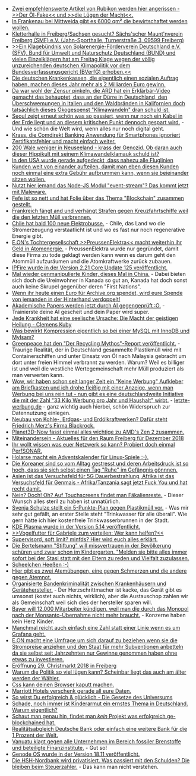 * [Zwei empfehlenswerte Artikel von Rubikon werden hier angerissen - >>Der Öl-Fake<< und >>die Lügen der Macht<<.](http://www.niewiederkrieg.eu/?p=784)
* [In Frankenau bei Mittweida gibt es 6000 qm² die bewirtschaftet werden wollen.](https://bio-erzgebirge.de/wp/?p=16924)
* [Kletterhalle in Freiberg/Sachsen gesucht? Sächs'scher Maunt'nverein Freiberg (SMF) e.V. (Jahn-Sporthalle, Turnerstraße 3, 09599 Freiberg)](https://www.smf-ev.de)
* [>>Ein Klagebündnis von Solarenergie-Förderverein Deutschland e.V. (SFV), Bund für Umwelt und Naturschutz Deutschland (BUND) und vielen Einzelklägern hat am Freitag Klage wegen der völlig unzureichenden deutschen Klimapolitik vor dem Bundesverfassungsgericht (BVerfG) erhoben.<<](http://www.sonnenseite.com/de/politik/verfassungsklage-wegen-unzureichender-deutscher-klimapolitik.html)
* [Die deutschen Krankenkassen, die eigentlich einen sozialen Auftrag haben, machen dieses Jahr mehr als 2 Milliarden Euro gewinn.](https://www.neopresse.com/wissenschaft/unglaublich-auch-die-krankenkassen-machen-einen-milliardengewinn-wieder/)
* [Da war wohl der Zensur pinkeln, die ARD hat ein Erklärbär-Video gemacht das behauptet, dass an der Dürre in Deutschland, den Überschwemungen in Italien und den Waldbränden in Kalifornien doch tatsächlich dieses Ökogespenst "Klimawandeln" dran schuld ist.](https://blog.fefe.de/?ts=a502d366)
* [Seoul zeigt erneut schön was so passiert, wenn nur noch ein Kabel in der Erde liegt und an diesem kritischen Punkt dennoch gespart wird.](https://blog.fefe.de/?ts=a502d91a) - Und wie schön die Welt wird, wenn alles nur noch digital geht.
* [Krass, die Comdirekt Banking Anwendung für Smartphones ignoriert Zertifikatsfehler und macht einfach weiter.](https://blog.fefe.de/?ts=a502de88)
* [200 Wale weniger in Neuseeland - krass der Genozid. Ob daran auch dieser Hippikult mit seinem Klimawandelklamauk schuld ist?](https://netzfrauen.org/2018/11/26/newzealand-2/)
* [In den USA wurde gerade aufgedeckt, dass nahezu alle Fluglinien Kunden weit von einander aufteilen, damit man eben diesen Kunden noch einmal eine extra Gebühr aufbrummen kann, wenn sie beieinander sitzen wollen.](https://blog.fefe.de/?ts=a502f9c6)
* [Nutzt hier jemand das Node-JS Modul "event-stream"? Das kommt jetzt mit Maleware.](https://blog.fefe.de/?ts=a502fac9)
* [Fefe ist so nett und hat Folie über das Thema "Blockchain" zusammen gestellt.](https://blog.fefe.de/?ts=a5028113)
* [Frankreich fängt and und verhängt Strafen gegen Kreuzfahrtschiffe weil die den letzten Müll verbrennen.](https://blog.fefe.de/?ts=a5028ea5)
* [Chile hat bald 100 neue Elektrobusse.](http://www.sonnenseite.com/de/mobilitaet/yutong-bus-liefert-100-electrobusse-nach-chile.html) - Chile, das Land wo die Stromerzeugung verstaatlicht ist und wo es fast nur noch regenerative Energie gibt.
* [E.ON's Tochtergesellschaft >>PreussenElektra<< macht weiterhin ihr Geld in Atomenergie.](http://www.sonnenseite.com/de/wirtschaft/e.on-setzt-weiter-auf-atomenergie.html) - PreussenElektra wurde nur gegründet, damit diese Firma zu tode geklagt werden kann wenn es darum geht den Atommüll aufzuräumen und die Atomkraftwerke zurück zubauen.
* [IPFire wurde in der Version 2.21 Core Update 125 veröffentlicht.](https://www.pro-linux.de/news/1/26538/ipfire-221-core-update-125-unterst%C3%BCtzt-80211ac.html)
* [Mal wieder genmanipulierte Kinder, dieses Mal in China.](https://netzfrauen.org/2018/11/27/crispr-2/) - Dabei bieten sich doch die Ureinwohner in Kanada so gut an, Kanada hat doch sonst auch keine Skrupel gegenüber deren "First Nations".
* [Wenn ihr heute einen Euro für Archive.org spendet, wird eure Spende von jemanden in der Hinterhand verdoppelt!](https://blog.fefe.de/?ts=a503ab7b)
* [Akademische Papers werden jetzt durch AI gegengeprüft :O.](https://blog.fefe.de/?ts=a5039c29) - Trainierste deine AI gescheit und dein Paper wird super.
* [Jede Krankheit hat eine seelische Ursache: Die Macht der geistigen Heilung - Clemens Kuby](https://www.welt-im-wandel.tv/video/jede-krankheit-hat-eine-seelische-ursache-die-macht-der-geistigen-heilung-clemens-kuby/)
* [Was bewirkt Kompression eigentlich so bei einer MySQL mit InnoDB und MyIsam?](https://www.percona.com/blog/2018/11/23/compression-options-in-mysql-part-1/)
* [Greenpeace hat den "Der Recycling Mythos"-Report veröffentlicht.](http://www.sonnenseite.com/de/umwelt/plastik-aus-deutschland-vermuellt-malaysia.html) - Traurige Realität, der in Deutschland gesammelte Plastikmüll wird mit Containerschiffen und unter Einsatz von Öl nach Malaysia gebracht um dort unter freien Himmel verbrannt zu werden. Warum? Weil es billiger ist und weil die westliche Wertegemeinschaft mehr Müll produziert als man verwerten kann.
* [Wow, wir haben schon seit langer Zeit ein "Keine Werbung" Aufkleber am Briefkasten und ich drohe fleißig mit einer Anzeige, wenn man Werbung bei uns rein tut - nun gibt es eine deutschlandweite Initiative die mit der Zahl "33 Kilo Werbung pro Jahr und Haushalt" wirbt.](http://www.sonnenseite.com/de/umwelt/das-ende-von-briefkastenwerbung-in-deutschland.html) - [letzte-werbung.de](https://www.letzte-werbung.de/mitmachen/) - ganz wichtig auch hierbei, schön Widerspruch zur Datennutzung einlegen.
* [Neubau von Kohle-, Erdgas- und Erdölkraftwerken? Dafür steht Friedrich Merz's Firma Blackrock.](http://www.sonnenseite.com/de/politik/friedrich-merz-ist-mit-black-rock-einer-der-schlimmsten-anheizer-der-klimazerstoerung.html)
* [Planet3D-Now fasst einmal alles wichtige zu AMD's Zen 2 zusammen.](https://www.planet3dnow.de/cms/41904-amd-zen-2-und-rome-was-wir-bisher-wissen/)
* [Miteinandersein - Aktuelles für den Raum Freiberg für Dezember 2018](https://bio-erzgebirge.de/wp/?p=16918)
* [Ihr wollt wissen was euer Netzwerk so kann? Probiert doch einmal PerfSONAR.](https://opensource.com/article/18/11/how-test-your-network-perfsonar)
* [Holarse macht ein Adventskalender für Linux-Spiele :-).](https://www.pro-linux.de/news/1/26543/holarse-startet-linux-spiele-adventskalender.html)
* [Die Koreaner sind so vom Alltag gestresst und deren Arbeitsdruck ist so hoch, dass sie sich selbst einen Tag "Ruhe" im Gefängnis gönnnen.](https://blog.fefe.de/?ts=a500b13f)
* [Asien ist das Versuchsfeld für 5G Dauerbestrahlung, Afrika ist das Versuchsfeld für Genmais - Afrika/Tanzania sagt jetzt Fuck You und hat recht damit.](https://netzfrauen.org/2018/11/28/tanzania/)
* [Nein? Doch! Oh? Auf Touchscreens findet man Fäkalienreste.](https://blog.fefe.de/?ts=a5002507) - Dieser Wunsch alles steril zu haben ist unnatürlich.
* [Svenja Schulze stellt ein 5-Punkte-Plan gegen Plastikmüll vor.](https://www.careelite.de/umweltministerin-will-selbstverpflichtung-gegen-plastikmuell/) - Was mir sehr gut gefällt, an erster Stelle steht "Trinkwasser für alle überall". Wie gern hätte ich hier kostenfreie Trinkwasserbrunnen in der Stadt.
* [KDE Plasma wurde in der Version 5.14 veröffentlicht.](https://www.pro-linux.de/news/1/26547/kde-plasma-514-aktualisiert.html)
* [>>Vogelfutter für Gabriele zum verteilen: Wer kann helfen?<<](https://bio-erzgebirge.de/wp/?p=16982)
* [Supervisord, soft limit? minfds? Hier wird euch alles erklärt.](https://ma.ttias.be/increase-the-number-of-open-files-for-jobs-managed-by-supervisord/)
* [Die Bertelsmann "Stiftung" will missvertrauen in der Bevölkerung schüren und zwar schon im Kindergarten. "Melden sie bitte alles immer sofort bei der Stasi statt mit den Eltern zu reden und Vielfalt zuzulassen.](https://npr.news.eulu.info/2018/11/29/die-stasi-kommt-auf-leisen-sohlen/)
* [Scheelchen Heeßen :-)](https://www.so-geht-saechsisch.de/zu-hause-in-sachsen/heimat/drausseninsachsen-2-mehr-als-nur-ein-kaffee/)
* [Hier gibt es zwei Atemübungen, eine gegen Schmerzen und die andere gegen Atemnot.](https://www.smarticular.net/atemuebungen-gegen-schmerzen-fibromyalgie-atemnot-beruhigung/)
* [Organisierte Bandenkriminalität zwischen Krankenhäusern und Gerätehersteller.](https://blog.fefe.de/?ts=a2fef958) - Der Herzschrittmacher ist kacke, das Gerät gibt es umsonst (kostet auch nichts, wirklich), aber die Austauschop zahlen wir als Gemeinschaft weil sich dies der hersteller sparen will.
* [Bayer will 12.000 Mitarbeiter kündigen, weil man die durch das Monopol nach der Monsanto-Übernahme nicht mehr braucht.](https://blog.fefe.de/?ts=a2fef771) - Konzerne haben kein Herz Kinder.
* [Manchmal reicht auch einfach eine Zahl statt einer Linie wenn es um Grafana geht.](https://utcc.utoronto.ca/~cks/space/blog/sysadmin/SimpleGraphsAdvantage)
* [E.ON macht eine Umfrage um sich darauf zu beziehen wenn sie die Strompreise anziehen und den Staat für mehr Subventionen anbetteln da sie selbst seit Jahrzehnten nur Gewinne genommen haben ohne etwas zu investieren.](http://www.sonnenseite.com/de/umwelt/umfrage-deutsche-sehen-im-klimawandel-die-groesste-gesellschaftliche-herausforderung.html)
* [Eröffnung 29. Christmarkt 2018 in Freiberg](https://www.youtube.com/watch?v=i3pFG8Dlbfo)
* [Warum die Politik so viel lügen kann? Scheinbar liegt das auch am älter werden der Wähler.](https://blog.fefe.de/?ts=a2ff854f)
* [Css kann deinen Browser kaputt machen.](https://blog.fefe.de/?ts=a2fffe20)
* [Marriott Hotels verschenk gerade all eure Daten.](https://blog.fefe.de/?ts=a2fff983)
* [So wirst Du erfolgreich & glücklich - Die Gesetze des Universums](https://www.welt-im-wandel.tv/video/so-wirst-du-erfolgreich-gluecklich-die-gesetze-des-universums/)
* [Schade, noch immer ist Kinderarmut ein ernstes Thema in Deutschland. Warum eigentlich?](https://www.neopresse.com/politik/kinderarmut-bildungslosigkeit-die-erschreckende-bilanz-in-merkel-deutschland/)
* [Schaut man genau hin, findet man *kein* Projekt was erfolgreich ge-blockchained hat.](https://blog.fefe.de/?ts=a2fcd932)
* [Realitätsabgleich Deutsche Bank oder einfach eine weitere Bank für die 1 Prozent der Welt.](https://netzfrauen.org/2018/11/30/deutschebank/)
* [Vanuatu klagt gegen alle Unternehmen im Bereich fossiler Brenstoffe und beteiligte Finanzinstitute.](https://netzfrauen.org/2018/12/01/vanuatu-2/) - Gut so!
* [Genode OS wurde in der Version 18.11 veröffentlicht.](https://www.phoronix.com/scan.php?page=news_item&px=Genode-OS-18.11-Released)
* [Die HSH-Nordbank wird privatisiert. Was passiert mit den Schulden? Die bleiben beim Steuerzahler.](https://www.neopresse.com/wirtschaft/aufgedeckt-hsh-nordbank-wird-privatisiert-13-milliarden-euro-schaden-u-a-dank-spd-scholz/) - Das kann man nicht verstehen.
